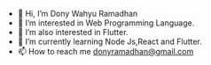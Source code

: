 - 👋 Hi, I’m Dony Wahyu Ramadhan
- 👀 I’m interested in Web Programming Language.
- 👀 I’m also interested in Flutter.
- 🌱 I’m currently learning Node Js,React and Flutter.
- 📫 How to reach me donyramadhan@gmail.com

<!---
donywahyur/donywahyur is a ✨ special ✨ repository because its `README.md` (this file) appears on your GitHub profile.
You can click the Preview link to take a look at your changes.
--->
